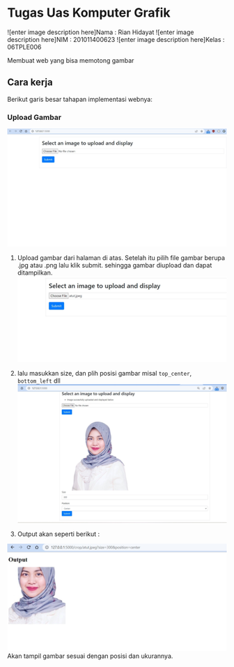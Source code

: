 # Tugas Uas Komputer Grafik
![enter image description here]Nama : Rian Hidayat
![enter image description here]NIM  : 201011400623
![enter image description here]Kelas : 06TPLE006

Membuat web yang bisa memotong gambar

## Cara kerja
Berikut garis besar tahapan implementasi webnya:

### Upload Gambar
![enter image description here](https://raw.githubusercontent.com/rianhd15/rianhd_komputer-grafik_uas/main/Caputre/upload%20file.jpg)
1. Upload gambar dari halaman di atas.
Setelah itu pilih file gambar berupa .jpg atau .png lalu klik submit. sehingga gambar diupload dan dapat ditampilkan.
![enter image description here](https://raw.githubusercontent.com/rianhd15/rianhd_komputer-grafik_uas/main/Caputre/upload%20file%20jpeg.jpg)

2. lalu masukkan size, dan plih posisi gambar misal `top_center`, `bottom_left` dll
![enter image description here](https://raw.githubusercontent.com/rianhd15/rianhd_komputer-grafik_uas/main/Caputre/masukkan%20ukuran%20crop.jpg)

3. Output akan seperti berikut :

 ![enter image description here](https://raw.githubusercontent.com/rianhd15/rianhd_komputer-grafik_uas/main/Caputre/hasil%20output.jpg)
Akan tampil gambar sesuai dengan posisi dan ukurannya.
